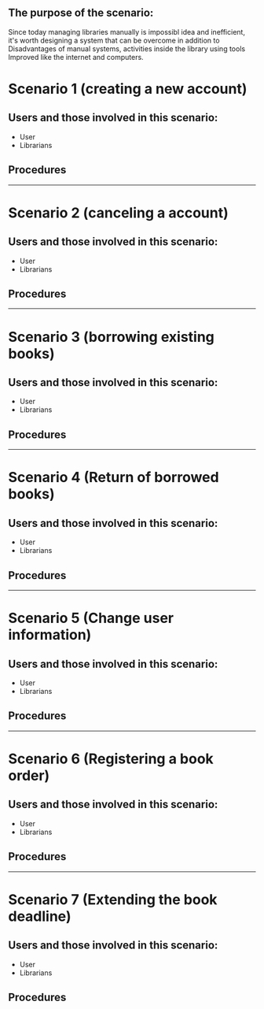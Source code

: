 ## The purpose of the scenario:

Since today managing libraries manually is impossibl idea and inefficient, it's worth designing a system that can be overcome in addition to Disadvantages of manual systems, activities inside the library using tools Improved like the internet and computers. 

# Scenario 1 (creating a new account)
## Users and those involved in this scenario:
* User
* Librarians 

## Procedures


--------------------------------------------------------------
# Scenario 2 (canceling a account)
## Users and those involved in this scenario:
* User
* Librarians 

## Procedures


---------------------------------------------------------------
# Scenario 3 (borrowing existing books)
## Users and those involved in this scenario:
* User
* Librarians 

## Procedures


---------------------------------------------------------------
# Scenario 4 (Return of borrowed books)
## Users and those involved in this scenario:
* User
* Librarians 

## Procedures


----------------------------------------------------------------
# Scenario 5 (Change user information)
## Users and those involved in this scenario:
* User
* Librarians 

## Procedures


----------------------------------------------------------------
# Scenario 6 (Registering a book order)
## Users and those involved in this scenario:
* User
* Librarians 

## Procedures


----------------------------------------------------------------
# Scenario 7 (Extending the book deadline)
## Users and those involved in this scenario:
* User
* Librarians 

## Procedures


